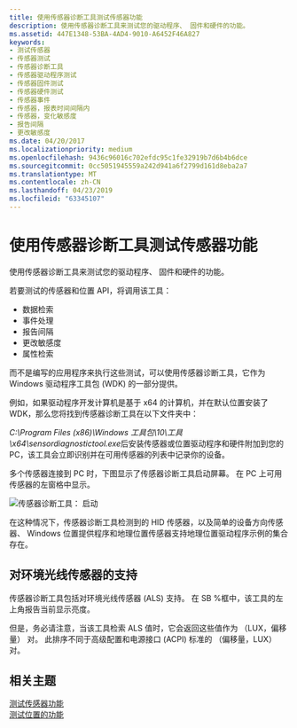 ```yaml
---
title: 使用传感器诊断工具测试传感器功能
description: 使用传感器诊断工具来测试您的驱动程序、 固件和硬件的功能。
ms.assetid: 447E1348-53BA-4AD4-9010-A6452F46A827
keywords:
- 测试传感器
- 传感器测试
- 传感器诊断工具
- 传感器驱动程序测试
- 传感器固件测试
- 传感器硬件测试
- 传感器事件
- 传感器，报表时间间隔内
- 传感器，变化敏感度
- 报告间隔
- 更改敏感度
ms.date: 04/20/2017
ms.localizationpriority: medium
ms.openlocfilehash: 9436c96016c702efdc95c1fe32919b7d6b4b6dce
ms.sourcegitcommit: 0cc5051945559a242d941a6f2799d161d8eba2a7
ms.translationtype: MT
ms.contentlocale: zh-CN
ms.lasthandoff: 04/23/2019
ms.locfileid: "63345107"
---
```

# <a name="testing-sensor-functionality-with-the-sensor-diagnostic-tool"></a>使用传感器诊断工具测试传感器功能


使用传感器诊断工具来测试您的驱动程序、 固件和硬件的功能。

若要测试的传感器和位置 API，将调用该工具：

-   数据检索
-   事件处理
-   报告间隔
-   更改敏感度
-   属性检索

而不是编写的应用程序来执行这些测试，可以使用传感器诊断工具，它作为 Windows 驱动程序工具包 (WDK) 的一部分提供。

例如，如果驱动程序开发计算机是基于 x64 的计算机，并在默认位置安装了 WDK，那么您将找到传感器诊断工具在以下文件夹中：

*C:\\Program Files (x86)\\Windows 工具包\\10\\工具\\x64\\sensordiagnostictool.exe*后安装传感器或位置驱动程序和硬件附加到您的 PC，该工具会立即识别并在可用传感器的列表中记录你的设备。

多个传感器连接到 PC 时，下图显示了传感器诊断工具启动屏幕。 在 PC 上可用传感器的左窗格中显示。

![传感器诊断工具： 启动](images/sdt-startup.png)

在这种情况下，传感器诊断工具检测到的 HID 传感器，以及简单的设备方向传感器、 Windows 位置提供程序和地理位置传感器支持地理位置驱动程序示例的集合存在。

## <a name="support-for-ambient-light-sensors"></a>对环境光线传感器的支持


传感器诊断工具包括对环境光线传感器 (ALS) 支持。 在 SB %框中，该工具的左上角报告当前显示亮度。

但是，务必请注意，当该工具检索 ALS 值时，它会返回这些值作为 （LUX，偏移量） 对。 此排序不同于高级配置和电源接口 (ACPI) 标准的 （偏移量，LUX） 对。

## <a name="related-topics"></a>相关主题
[测试传感器功能](testing-sensor-functionality.md)  
[测试位置的功能](testing-location-functionality.md)  



